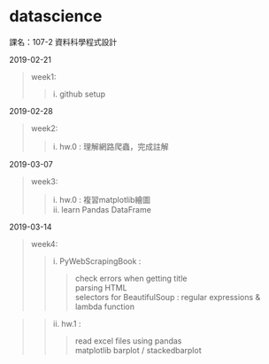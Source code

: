# datascience
課名：107-2 資料科學程式設計

2019-02-21
>week1:
>>i. github setup

2019-02-28
>week2:
>>i. hw.0 : 理解網路爬蟲，完成註解

2019-03-07
>week3:
>>i. hw.0 : 複習matplotlib繪圖  
>>ii. learn Pandas DataFrame

2019-03-14
>week4:
>>i. PyWebScrapingBook : 
>>>check errors when getting title  
>>>parsing HTML   
>>>selectors for BeautifulSoup : regular expressions & lambda function  

>>ii. hw.1 :  
>>>read excel files using pandas  
>>>matplotlib barplot / stackedbarplot

	
